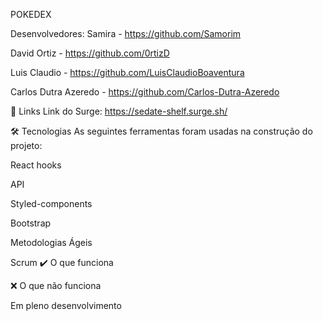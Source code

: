 

POKEDEX


Desenvolvedores:
Samira - https://github.com/Samorim

David Ortiz - https://github.com/0rtizD 

Luis Claudio - https://github.com/LuisClaudioBoaventura


Carlos Dutra Azeredo - https://github.com/Carlos-Dutra-Azeredo 



🔗 Links
Link do Surge: https://sedate-shelf.surge.sh/

🛠 Tecnologias
As seguintes ferramentas foram usadas na construção do projeto:

React hooks

API

Styled-components

Bootstrap

Metodologias Ágeis

Scrum
✔️ O que funciona

❌ O que não funciona

 Em pleno desenvolvimento 